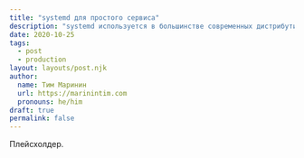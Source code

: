 ```yaml
---
title: "systemd для простого сервиса"
description: "systemd используется в большинстве современных дистрибутивов GNU/Linux."
date: 2020-10-25
tags:
  - post
  - production
layout: layouts/post.njk
author:
  name: Тим Маринин
  url: https://marinintim.com
  pronouns: he/him
draft: true
permalink: false
---
```


Плейсхолдер.